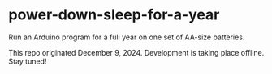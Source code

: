 # power-down-sleep-for-a-year
Run an Arduino program for a full year on one set of AA-size batteries.

This repo originated December 9, 2024. Development is taking place offline. Stay tuned!
